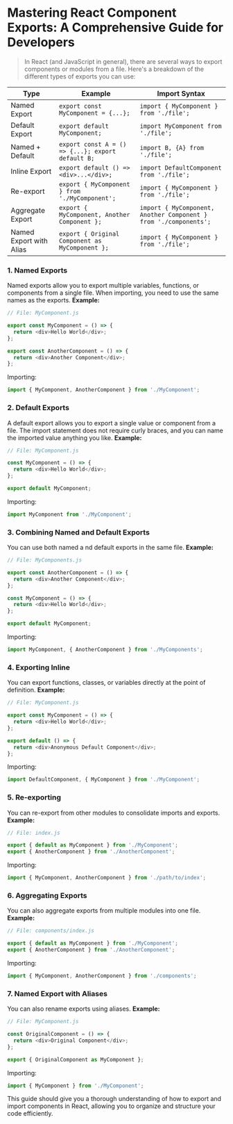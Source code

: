 # Mastering React Component Exports: A Comprehensive Guide for Developers
> In React (and JavaScript in general), there are several ways to export components or modules from a file. Here's a breakdown of the different types of exports you can use:

| Type | Example | Import Syntax |
|---|---|---|
| Named Export | `export const MyComponent = {...};` | `import { MyComponent } from './file';` |
| Default Export | `export default MyComponent;` | `import MyComponent from './file';` |
| Named + Default | `export const A = () => {...}; export default B;` | `import B, {A} from './file';` |
| Inline Export | `export default () => <div>...</div>;` | `import DefaultComponent from './file';` |
| Re-export | `export { MyComponent } from './MyComponent';` | `import { MyComponent } from './file';` |
| Aggregate Export | `export { MyComponent, Another Component };` | `import { MyComponent, Another Component } from './components';` |
| Named Export with Alias | `export { Original Component as MyComponent };` | `import { MyComponent } from './file';` |


### 1. Named Exports
Named exports allow you to export multiple variables, functions, or components from a single file. When importing, you need to use the same names as the exports.
**Example:**
```javascript
// File: MyComponent.js

export const MyComponent = () => {
  return <div>Hello World</div>;
};

export const AnotherComponent = () => {
  return <div>Another Component</div>;
};
```
Importing:
```javascript
import { MyComponent, AnotherComponent } from './MyComponent';
```

### 2. Default Exports
A default export allows you to export a single value or component from a file. The import statement does not require curly braces, and you can name the imported value anything you like.
**Example:**
```javascript
// File: MyComponent.js

const MyComponent = () => {
  return <div>Hello World</div>;
};

export default MyComponent;
```
Importing:
```javascript
import MyComponent from './MyComponent';
```

### 3. Combining Named and Default Exports
You can use both named a nd default exports in the same file.
**Example:**
```javascript
// File: MyComponents.js

export const AnotherComponent = () => {
  return <div>Another Component</div>;
};

const MyComponent = () => {
  return <div>Hello World</div>;
};

export default MyComponent;
```
Importing:
```javascript
import MyComponent, { AnotherComponent } from './MyComponents';
```

### 4. Exporting Inline
You can export functions, classes, or variables directly at the point of definition.
**Example:**
```javascript
// File: MyComponent.js

export const MyComponent = () => {
  return <div>Hello World</div>;
};

export default () => {
  return <div>Anonymous Default Component</div>;
};
```
Importing:
```javascript
import DefaultComponent, { MyComponent } from './MyComponent';
```

### 5. Re-exporting
You can re-export from other modules to consolidate imports and exports.
**Example:**
```javascript
// File: index.js

export { default as MyComponent } from './MyComponent';
export { AnotherComponent } from './AnotherComponent';
```
Importing:
```javascript
import { MyComponent, AnotherComponent } from './path/to/index';
```

### 6. Aggregating Exports
You can also aggregate exports from multiple modules into one file.
**Example:**
```javascript
// File: components/index.js

export { default as MyComponent } from './MyComponent';
export { AnotherComponent } from './AnotherComponent';
```
Importing:
```javascript
import { MyComponent, AnotherComponent } from './components';
```

### 7. Named Export with Aliases
You can also rename exports using aliases.
**Example:**
```javascript
// File: MyComponent.js

const OriginalComponent = () => {
  return <div>Original Component</div>;
};

export { OriginalComponent as MyComponent };
```
Importing:
```javascript
import { MyComponent } from './MyComponent';
```

This guide should give you a thorough understanding of how to export and import components in React, allowing you to organize and structure your code efficiently.